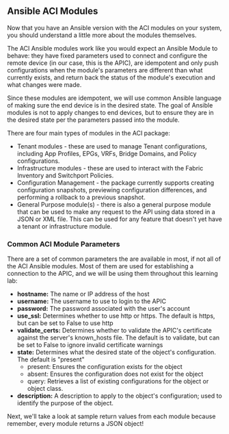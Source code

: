 ## Ansible ACI Modules

Now that you have an Ansible version with the ACI modules on your system, you should understand a little more about the modules themselves.

The ACI Ansible modules work like you would expect an Ansible Module to behave: they have fixed parameters used to connect and configure the remote device (in our case, this is the APIC), are idempotent and only push configurations when the module's parameters are different than what currently exists, and return back the status of the module's execution and what changes were made.

Since these modules are idempotent, we will use common Ansible language of making sure the end device is in the desired state. The goal of Ansible modules is not to apply changes to end devices, but to ensure they are in the desired state per the parameters passed into the module.

There are four main types of modules in the ACI package:

* Tenant modules - these are used to manage Tenant configurations, including App Profiles, EPGs, VRFs, Bridge Domains, and Policy configurations.
* Infrastructure modules - these are used to interact with the Fabric Inventory and Switchport Policies.
* Configuration Management - the package currently supports creating configuration snapshots, previewing configuration differences, and performing a rollback to a previous snapshot.
* General Purpose module(s) - there is also a general purpose module that can be used to make any request to the API using data stored in a JSON or XML file. This can be used for any feature that doesn't yet have a tenant or infrastructure module.

### Common ACI Module Parameters

There are a set of common parameters the are available in most, if not all of the ACI Ansible modules. Most of them are used for establishing a connection to the APIC, and we will be using them throughout this learning lab:

* **hostname:** The name or IP address of the host
* **username:** The username to use to login to the APIC
* **password:** The password associated with the user's account
* **use_ssl:** Determines whether to use http or https. The default is https, but can be set to False to use http
* **validate_certs:** Determines whether to validate the APIC's certificate against the server's known_hosts file. The default is to validate, but can be set to False to ignore invalid certificate warnings
* **state:** Determines what the desired state of the object's configuration. The default is "present"
    - present: Ensures the configuration exists for the object
    - absent: Ensures the configuration does not exist for the object
    - query: Retrieves a list of existing configurations for the object or object class.
* **description:** A description to apply to the object's configuration; used to identify the purpose of the object.

Next, we'll take a look at sample return values from each module because remember, every module returns a JSON object!
